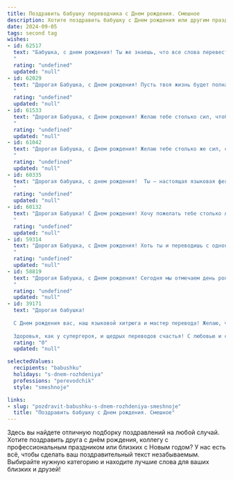```yaml
---
title: Поздравить бабушку переводчика c Днем рождения. Смешное
description: Хотите поздравить бабушку c Днем рождения или другим праздником? Наш ИИ создаст незабываемое поздравление, а вы обязательно выделитесь среди других.  
date: 2024-09-05
tags: second tag
wishes:
- id: 62517
  text: "Бабушка, с днем рождения! Ты же знаешь, что все слова перевести на русский язык -  это как перевести твое чувство юмора  — просто невозможно!  Так что, желаю тебе  море  веселья,  горы  смеха и  океан  любви! 🎂🎉
  "
  rating: "undefined"
  updated: "null"
- id: 62029
  text: "Дорогая Бабушка, с Днем рождения! Пусть твоя жизнь будет полна ярких красок, как палитра художника, и интересных историй, как переводы самых захватывающих книг! Желаем тебе море здоровья, чтобы хватило сил переводить все новые и новые языки, и, конечно же, много-много вкусных тортов! 🍰🎂
  "
  rating: "undefined"
  updated: "null"
- id: 61533
  text: "Дорогая Бабушка, с Днем рождения! Желаю тебе столько сил, чтобы переводить с одного языка на другой даже самые длинные и запутанные романы, и чтобы все твои переводы были настолько удачными, что даже самые строгие критики ахнули от восторга! 🥳🎉
  "
  rating: "undefined"
  updated: "null"
- id: 61042
  text: "Дорогая Бабушка, с Днем рождения! Желаю тебе столько же сил, сколько у тебя языков, и столько же молодости, сколько у тебя переведенных страниц! Пусть жизнь твоя будет полна ярких красок, как радужный словарь, а здоровье крепким, как словарный запас!
  "
  rating: "undefined"
  updated: "null"
- id: 60335
  text: "Дорогая бабушка, с днем рождения!  Ты — настоящая языковая фея, которая переводит не только слова, но и наши мысли.  Надеюсь, ты всегда будешь прекрасно понимать, что мы тебе говорим, даже когда мы говорим \"спасибо\" за очередную вкусную еду 🙂.  С днем рождения, переводчица-волшебница!
  "
  rating: "undefined"
  updated: "null"
- id: 60132
  text: "Дорогая Бабушка! С Днем рождения! Хочу пожелать тебе столько лет, сколько ты перевела слов, и столько здоровья, сколько языков ты знаешь! Пусть жизнь будет полна ярких красок, как мозаика из разных культур, и пусть каждый день приносит новые, интересные переводы! 😉
  "
  rating: "undefined"
  updated: "null"
- id: 59314
  text: "Дорогая Бабушка, с Днем рождения! Хоть ты и переводишь с одного языка на другой, но в этот день позволь мне перевести: \"С днем рождения, любимая бабушка!\" 😜  Желаю тебе всегда быть в курсе всех языков мира,  а главное, чтобы твоя душа была молода, как слова \"привет\" и \"люблю\"! 🎉
  "
  rating: "undefined"
  updated: "null"
- id: 58819
  text: "Дорогая Бабушка, с Днем рождения! Сегодня мы отмечаем день рождения самого гениального переводчика, который когда-либо видел свет! Ты перевела на русский язык больше языков, чем есть в мире, и даже некоторые слова, которые в них не были! Желаем тебе еще больше сил, вдохновения и неповторимых языковых приключений!
  "
  rating: "undefined"
  updated: "null"
- id: 39171
  text: "Дорогая бабушка!
  
  С Днем рождения вас, наш языковой хитрюга и мастер перевода! Желаю, чтобы каждый ваш новый год был переведен на отличный настроение, а все ваши заботы – на праздник и веселье! Пусть жизнь дарит вам только самые лучшие слова, а недоразумения обходят стороной, как вы обходите глупые сказки, переводя их на «уральский» диалект шуток!
  
  Здоровья, как у супергероя, и щедрых переводов счастья! С любовью и смехом, ваши верные бабушкины «клиенты»! 🎉💖"
  rating: "0"
  updated: "null"

selectedValues:
  recipients: "babushku"
  holidays: "s-dnem-rozhdeniya"
  professions: "perevodchik"
  style: "smeshnoje"

links:
- slug: "pozdravit-babushku-s-dnem-rozhdeniya-smeshnoje"
  title: "Поздравить бабушку c Днем рождения. Смешное"
---
```


Здесь вы найдете отличную подборку поздравлений на любой случай. 
Хотите поздравить друга с днём рождения, коллегу с профессиональным праздником или близких с Новым годом? У нас есть всё, чтобы сделать ваш поздравительный текст незабываемым. Выбирайте нужную категорию и находите лучшие слова для ваших близких и друзей!
